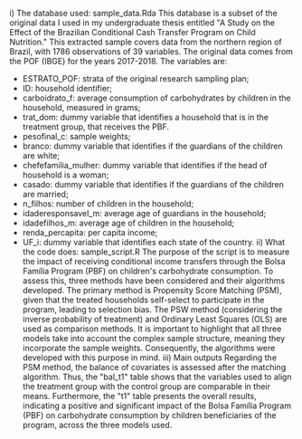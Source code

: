 i) The database used: sample_data.Rda
This database is a subset of the original data I used in my undergraduate thesis
entitled "A Study on the Effect of the Brazilian Conditional Cash Transfer Program on Child
Nutrition." This extracted sample covers data from the northern region of Brazil, with 1786
observations of 39 variables. The original data comes from the POF (IBGE) for the years
2017-2018. The variables are:
- ESTRATO_POF: strata of the original research sampling plan;
- ID: household identifier;
- carboidrato_f: average consumption of carbohydrates by children in the household,
measured in grams;
- trat_dom: dummy variable that identifies a household that is in the treatment group,
that receives the PBF.
- pesofinal_c: sample weights;
- branco: dummy variable that identifies if the guardians of the children are white;
- chefefamilia_mulher: dummy variable that identifies if the head of household is a
woman;
- casado: dummy variable that identifies if the guardians of the children are married;
- n_filhos: number of children in the household;
- idaderesponsavel_m: average age of guardians in the household;
- idadefilhos_m: average age of children in the household;
- renda_percapita: per capita income;
- UF_i: dummy variable that identifies each state of the country.
ii) What the code does: sample_script.R
The purpose of the script is to measure the impact of receiving conditional income
transfers through the Bolsa Família Program (PBF) on children's carbohydrate consumption.
To assess this, three methods have been considered and their algorithms developed. The
primary method is Propensity Score Matching (PSM), given that the treated households
self-select to participate in the program, leading to selection bias. The PSW method
(considering the inverse probability of treatment) and Ordinary Least Squares (OLS) are
used as comparison methods. It is important to highlight that all three models take into
account the complex sample structure, meaning they incorporate the sample weights.
Consequently, the algorithms were developed with this purpose in mind.
iii) Main outputs
Regarding the PSM method, the balance of covariates is assessed after the
matching algorithm. Thus, the "bal_t1" table shows that the variables used to align the
treatment group with the control group are comparable in their means. Furthermore, the "t1"
table presents the overall results, indicating a positive and significant impact of the Bolsa
Família Program (PBF) on carbohydrate consumption by children beneficiaries of the
program, across the three models used.
